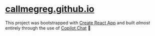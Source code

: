 # [callmegreg.github.io](https://callmegreg.github.io/)

This project was bootstrapped with [Create React App](https://github.com/facebook/create-react-app) and built _almost_ entirely through the use of [Copilot Chat](https://marketplace.visualstudio.com/items?itemName=GitHub.copilot-chat) :rocket:
